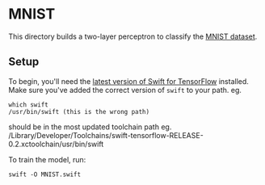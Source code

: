 # MNIST

This directory builds a two-layer perceptron to classify the [MNIST
dataset](http://yann.lecun.com/exdb/mnist/).

## Setup

To begin, you'll need the [latest version of Swift for
TensorFlow](https://github.com/tensorflow/swift/blob/master/Installation.md)
installed. Make sure you've added the correct version of `swift` to your path.
eg. 
````shell
which swift
/usr/bin/swift (this is the wrong path)
````
should be in the most updated toolchain path eg. 
/Library/Developer/Toolchains/swift-tensorflow-RELEASE-0.2.xctoolchain/usr/bin/swift


To train the model, run:

```
swift -O MNIST.swift
```

